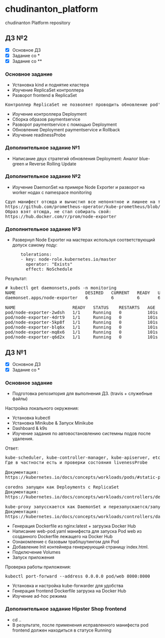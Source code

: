 # chudinanton_platform
chudinanton Platform repository
## ДЗ №2
 - [x] Основное ДЗ
 - [x] Задание со *
 - [x] Задание со ** 

### Основное задание

- Установка kind и поднятие кластера
- Изучение ReplicaSet контроллера
- Разворот frontend в ReplicaSet
<pre>
Контроллер ReplicaSet не позволяет проводить обновление pod'ов при изменении манифеста.
</pre>
- Изучение контроллера Deployment
- Сборка образов paymentservice
- Разворот paymentservice с помощью Deployment
- Обновление Deployment paymentservice и Rollback
- Изучение readinessProbe

### Дополнительное задание №1
- Написание двух стратегий обновления Deployment: Аналог blue-green и Reverse Rolling Update
### Дополнительное задание №2
- Изучение DaemonSet на примере Node Exporter и разворот на worker нодах c namespace monitoring
<pre>
Сдул манифест отсюда и вычистил все непонятное и лишнее на текущем этапе:
https://github.com/prometheus-operator/kube-prometheus/blob/master/manifests/node-exporter-daemonset.yaml
Образ взят отсюда, не стал собирать свой:
https://hub.docker.com/r/prom/node-exporter
</pre>
### Дополнительное задание №3
- Развернул Node Exporter на мастерах используя соответствующий допуск самому поду:
<pre>
      tolerations:
      - key: node-role.kubernetes.io/master
        operator: "Exists"
        effect: NoSchedule
</pre>

Результат:
<pre>
# kubectl get daemonsets,pods -n monitoring                                                             
NAME                           DESIRED   CURRENT   READY   UP-TO-DATE   AVAILABLE   NODE SELECTOR   AGE
daemonset.apps/node-exporter   6         6         6       6            6           <none>          101s

NAME                      READY   STATUS    RESTARTS   AGE
pod/node-exporter-2wdsh   1/1     Running   0          101s
pod/node-exporter-4drt9   1/1     Running   0          101s
pod/node-exporter-5kp8f   1/1     Running   0          101s
pod/node-exporter-blq6x   1/1     Running   0          101s
pod/node-exporter-mq8x6   1/1     Running   0          101s
pod/node-exporter-q6d2x   1/1     Running   0          101s
</pre>

## ДЗ №1
 - [x] Основное ДЗ
 - [x] Задание со *

### Основное задание

- Подготовка репозитория для выполнения ДЗ. (travis + служебные файлы)

Настройка локального окружения:
- Установка kubectl
- Установка Minikube & Запуск Minikube
- Dashboard & k9s
- Изучение задания по автовостановлению системны подов после удаления.

Ответ:
<pre>
kube-scheduler, kube-controller-manager, kube-apiserver, etcd стартует благодаря kubelet, они описаны в манифестах /etc/kubernetes/manifests
Где в частности есть и проверки состояния livenessProbe

Документация:
https://kubernetes.io/docs/concepts/workloads/pods/#static-pods

coredns запущен как Deployments c ReplicaSet
Документация:
https://kubernetes.io/docs/concepts/workloads/controllers/deployment/

kube-proxy запусскается как DaemonSet и перезапускается/запускатеся автоматически на каждой ноде.
Документация:
https://kubernetes.io/docs/concepts/workloads/controllers/daemonset/
</pre>
- Генерация Dockerfile из nginx:latest + загрузка Docker Hub
- Написание web-pod.yaml манифеста для запуска Pod web из созданного Dockerfile лежащего на Docker Hub
- Ознакомление с базовым траблшутингом для Pod
- Добавление Init контейнера генерирующий страницу index.html.
- Подключение Volumes
- Запуск приложения

Проверка работы приложения:
<pre>
kubectl port-forward --address 0.0.0.0 pod/web 8000:8000
</pre>

- Установка и настройка kube-forwarder для удобства
- Генерация frontend Dockerfile загрузка на Docker Hub
- Изучение ad-hoc режима

### Дополнительное задание Hipster Shop frontend
- cd ..
- В результате, после применения исправленного манифеста pod
frontend должен находиться в статусе Running

